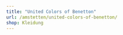 ```yaml
---
title: "United Colors of Benetton"
url: /amstetten/united-colors-of-benetton/
shop: Kleidung
---
```

